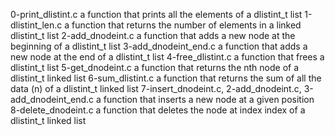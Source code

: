 0-print_dlistint.c a function that prints all the elements of a dlistint_t list
1-dlistint_len.c a function that returns the number of elements in a linked dlistint_t list
2-add_dnodeint.c a function that adds a new node at the beginning of a dlistint_t list
3-add_dnodeint_end.c a function that adds a new node at the end of a dlistint_t list
4-free_dlistint.c a function that frees a dlistint_t list
5-get_dnodeint.c a function that returns the nth node of a dlistint_t linked list
6-sum_dlistint.c a function that returns the sum of all the data (n) of a dlistint_t linked list
7-insert_dnodeint.c, 2-add_dnodeint.c, 3-add_dnodeint_end.c a function that inserts a new node at a given position
8-delete_dnodeint.c a function that deletes the node at index index of a dlistint_t linked list
